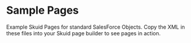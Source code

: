 Sample Pages
===========

Example Skuid Pages for standard SalesForce Objects.  Copy the XML in these files into your Skuid page builder to see pages in action. 
